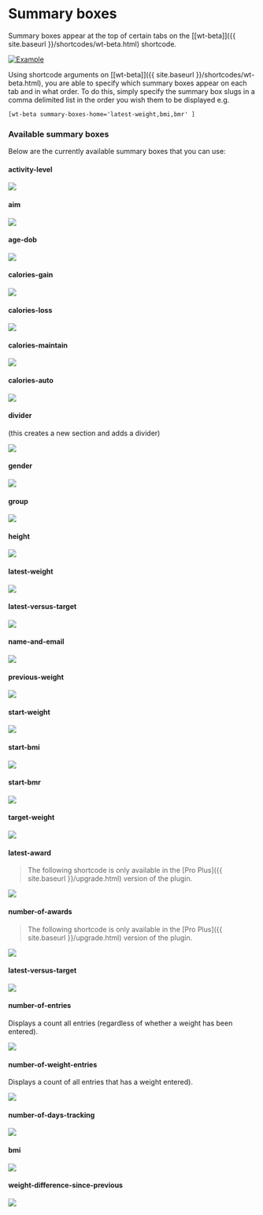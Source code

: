 # Summary boxes

Summary boxes appear at the top of certain tabs on the [[wt-beta]]({{ site.baseurl }}/shortcodes/wt-beta.html) shortcode.

[![Example](/assets/images/component-example.png)](/assets/images/component-example.png)

Using shortcode arguments on [[wt-beta]]({{ site.baseurl }}/shortcodes/wt-beta.html), you are able to specify which summary boxes appear on each tab and in what order. To do this, simply specify the summary box slugs in a comma delimited list in the order you wish them to be displayed e.g.

    [wt-beta summary-boxes-home='latest-weight,bmi,bmr' ]

### Available summary boxes

Below are the currently available summary boxes that you can use:

#### activity-level

[![](/assets/images/component-activity-level.png)](/assets/images/component-activity-level.png)

#### aim

[![](/assets/images/component-aim.png)](/assets/images/component-aim.png)

#### age-dob

[![](/assets/images/component-age-dob.png)](/assets/images/component-age-dob.png)

#### calories-gain

[![](/assets/images/component-calories-gain.png)](/assets/images/component-calories-gain.png)

#### calories-loss

[![](/assets/images/component-calories-loss.png)](/assets/images/component-calories-loss.png)

#### calories-maintain

[![](/assets/images/component-calories-maintain.png)](/assets/images/component-calories-maintain.png)

#### calories-auto

[![](/assets/images/component-calories-auto.png)](/assets/images/component-calories-auto.png)

#### divider

(this creates a new section and adds a divider)

[![](/assets/images/component-divider.png)](/assets/images/component-divider.png)

#### gender

[![](/assets/images/component-gender.png)](/assets/images/component-gender.png)

#### group

[![](/assets/images/component-group.png)](/assets/images/component-group.png)

#### height

[![](/assets/images/component-height.png)](/assets/images/component-height.png)

#### latest-weight

[![](/assets/images/component-latest-weight.png)](/assets/images/component-latest-weight.png)

#### latest-versus-target

[![](/assets/images/component-latest-versus-target.png)](/assets/images/component-latest-versus-target.png)

#### name-and-email

[![](/assets/images/component-name-and-email.png)](/assets/images/component-name-and-email.png)

#### previous-weight

[![](/assets/images/component-previous-weight.png)](/assets/images/component-previous-weight.png)

#### start-weight

[![](/assets/images/component-start-weight.png)](/assets/images/component-start-weight.png)

#### start-bmi

[![](/assets/images/component-start-bmi.png)](/assets/images/component-start-bmi.png)

#### start-bmr

[![](/assets/images/component-start-bmr.png)](/assets/images/component-start-bmr.png)


#### target-weight

[![](/assets/images/component-target.png)](/assets/images/component-target.png)

#### latest-award

> The following shortcode is only available in the [Pro Plus]({{ site.baseurl }}/upgrade.html) version of the plugin.

[![](/assets/images/component-latest-award.png)](/assets/images/component-latest-award.png)

#### number-of-awards

> The following shortcode is only available in the [Pro Plus]({{ site.baseurl }}/upgrade.html) version of the plugin.

[![](/assets/images/component-number-of-awards.png)](/assets/images/component-number-of-awards.png)

#### latest-versus-target

[![](/assets/images/component-latest-versus-target.png)](/assets/images/component-latest-versus-target.png)

#### number-of-entries

Displays a count all entries (regardless of whether a weight has been entered).

[![](/assets/images/component-number-of-entries.png)](/assets/images/component-number-of-entries.png)

#### number-of-weight-entries

Displays a count of all entries that has a weight entered).

[![](/assets/images/component-number-of-weight-entries.png)](/assets/images/component-number-of-weight-entries.png)

#### number-of-days-tracking

[![](/assets/images/component-number-of-days-tracking.png)](/assets/images/component-number-of-days-tracking.png)

#### bmi

[![](/assets/images/component-bmi.png)](/assets/images/component-bmi.png)
								
#### weight-difference-since-previous

[![](/assets/images/component-weight-difference-since-previous.png)](/assets/images/component-weight-difference-since-previous.png)								
								